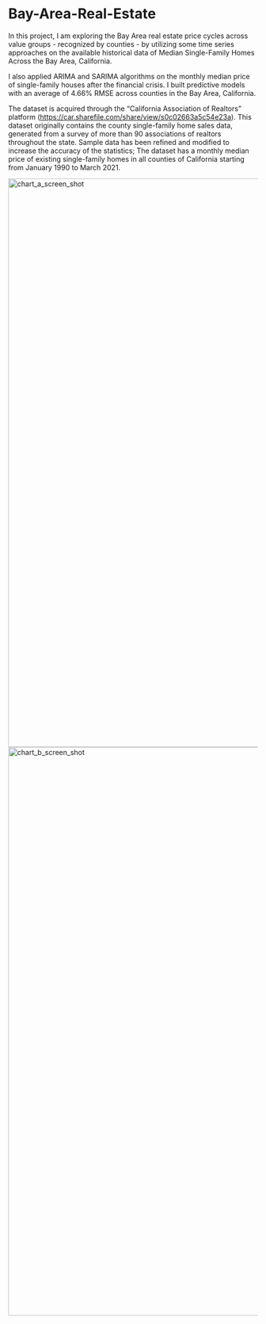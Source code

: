# Bay-Area-Real-Estate


In this project, I am exploring the Bay Area real estate price cycles across value groups - recognized by counties - by utilizing some time series approaches on the available historical data of Median Single-Family Homes Across the Bay Area, California.

I also applied ARIMA and SARIMA algorithms on the monthly median price of single-family houses after the financial crisis. I built predictive models with an average of 4.66% RMSE across counties in the Bay Area, California. 

The dataset is acquired through the “California Association of Realtors” platform (https://car.sharefile.com/share/view/s0c02663a5c54e23a). This dataset originally contains the county single-family home sales data, generated from a survey of more than 90 associations of realtors throughout the state. Sample data has been refined and modified to increase the accuracy of the statistics; The dataset has a monthly median price of existing single-family homes in all counties of California starting from January 1990 to March 2021. 



<img width="1148" alt="chart_a_screen_shot" src="https://user-images.githubusercontent.com/14266201/120089084-ddea6a00-c0ab-11eb-8165-4963b0789804.png">


<img width="1148" alt="chart_b_screen_shot" src="https://user-images.githubusercontent.com/14266201/120089249-57368c80-c0ad-11eb-8704-f1f5afb6ad58.png">
